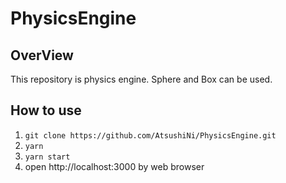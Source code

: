 # PhysicsEngine

## OverView
This repository is physics engine. Sphere and Box can be used.

## How to use
1. ```git clone https://github.com/AtsushiNi/PhysicsEngine.git```
2. ```yarn```
3. ```yarn start```
4. open http://localhost:3000 by web browser
